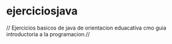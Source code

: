 # ejerciciosjava
// Ejercicios basicos de java de orientacion eduacativa cmo guia introductoria a la programacion.// 
